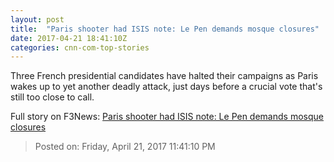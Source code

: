 ```yaml
---
layout: post
title:  "Paris shooter had ISIS note: Le Pen demands mosque closures"
date: 2017-04-21 18:41:10Z
categories: cnn-com-top-stories
---
```


Three French presidential candidates have halted their campaigns as Paris wakes up to yet another deadly attack, just days before a crucial vote that's still too close to call.


Full story on F3News: [Paris shooter had ISIS note: Le Pen demands mosque closures](http://www.f3nws.com/n/NDMpr)

> Posted on: Friday, April 21, 2017 11:41:10 PM
